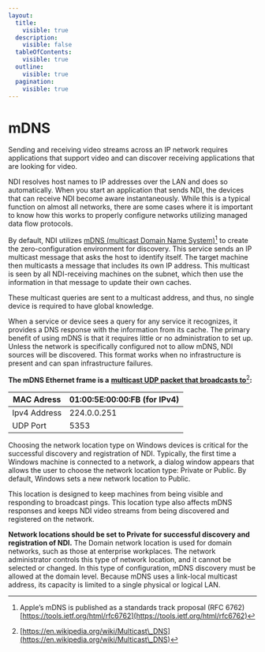 ```yaml
---
layout:
  title:
    visible: true
  description:
    visible: false
  tableOfContents:
    visible: true
  outline:
    visible: true
  pagination:
    visible: true
---
```


# mDNS

Sending and receiving video streams across an IP network requires applications that support video and can discover receiving applications that are looking for video.

NDI resolves host names to IP addresses over the LAN and does so automatically. When you start an application that sends NDI, the devices that can receive NDI become aware instantaneously. While this is a typical function on almost all networks, there are some cases where it is important to know how this works to properly configure networks utilizing managed data flow protocols.

By default, NDI utilizes [mDNS (multicast Domain Name System)](#user-content-fn-1)[^1] to create the zero-configuration environment for discovery. This service sends an IP multicast message that asks the host to identify itself. The target machine then multicasts a message that includes its own IP address. This multicast is seen by all NDI-receiving machines on the subnet, which then use the information in that message to update their own caches.

These multicast queries are sent to a multicast address, and thus, no single device is required to have global knowledge.

When a service or device sees a query for any service it recognizes, it provides a DNS response with the information from its cache. The primary benefit of using mDNS is that it requires little or no administration to set up. Unless the network is specifically configured not to allow mDNS, NDI sources will be discovered. This format works when no infrastructure is present and can span infrastructure failures.

**The mDNS Ethernet frame is a** [**multicast UDP packet that broadcasts to**](#user-content-fn-2)[^2]**:**

| MAC Adress   | 01:00:5E:00:00:FB (for IPv4) |
| ------------ | ---------------------------- |
| Ipv4 Address | 224.0.0.251                  |
| UDP Port     | 5353                         |

Choosing the network location type on Windows devices is critical for the successful discovery and registration of NDI. Typically, the first time a Windows machine is connected to a network, a dialog window appears that allows the user to choose the network location type: Private or Public. By default, Windows sets a new network location to Public.

This location is designed to keep machines from being visible and responding to broadcast pings. This location type also affects mDNS responses and keeps NDI video streams from being discovered and registered on the network.

**Network locations should be set to Private for successful discovery and registration of NDI.** The Domain network location is used for domain networks, such as those at enterprise workplaces. The network administrator controls this type of network location, and it cannot be selected or changed. In this type of configuration, mDNS discovery must be allowed at the domain level. Because mDNS uses a link-local multicast address, its capacity is limited to a single physical or logical LAN.

[^1]: Apple’s mDNS is published as a standards track proposal (RFC 6762) [https://tools.ietf.org/html/rfc6762](https://tools.ietf.org/html/rfc6762)

[^2]: [https://en.wikipedia.org/wiki/Multicast\_DNS](https://en.wikipedia.org/wiki/Multicast\_DNS)
